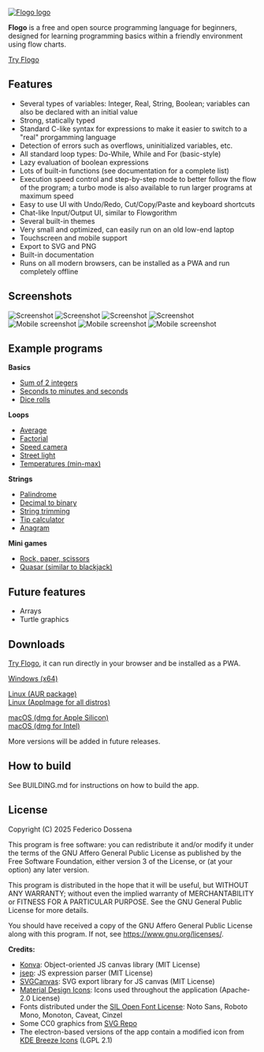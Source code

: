 [![Flogo logo](images/logo_large.webp)](https://flogo.fdossena.com)

__Flogo__ is a free and open source programming language for beginners, designed for learning programming basics within a friendly environment using flow charts.

[Try Flogo](https://flogo.fdossena.com)

## Features
* Several types of variables: Integer, Real, String, Boolean; variables can also be declared with an initial value
* Strong, statically typed
* Standard C-like syntax for expressions to make it easier to switch to a "real" prorgamming language
* Detection of errors such as overflows, uninitialized variables, etc.
* All standard loop types: Do-While, While and For (basic-style)
* Lazy evaluation of boolean expressions
* Lots of built-in functions (see documentation for a complete list)
* Execution speed control and step-by-step mode to better follow the flow of the program; a turbo mode is also available to run larger programs at maximum speed
* Easy to use UI with Undo/Redo, Cut/Copy/Paste and keyboard shortcuts
* Chat-like Input/Output UI, similar to Flowgorithm
* Several built-in themes
* Very small and optimized, can easily run on an old low-end laptop
* Touchscreen and mobile support
* Export to SVG and PNG
* Built-in documentation
* Runs on all modern browsers, can be installed as a PWA and run completely offline

## Screenshots
![Screenshot](.github/screenshot1.png)
![Screenshot](.github/screenshot2.png)
![Screenshot](.github/screenshot3.png)
![Screenshot](.github/screenshot4.png)
![Mobile screenshot](.github/screenshot5.png)
![Mobile screenshot](.github/screenshot6.png)
![Mobile screenshot](.github/screenshot7.png)

## Example programs
__Basics__
* [Sum of 2 integers](https://downloads.fdossena.com/geth.php?r=flogo-demo-01)
* [Seconds to minutes and seconds](https://downloads.fdossena.com/geth.php?r=flogo-demo-02)
* [Dice rolls](https://downloads.fdossena.com/geth.php?r=flogo-demo-03)

__Loops__
* [Average](https://downloads.fdossena.com/geth.php?r=flogo-demo-04)
* [Factorial](https://downloads.fdossena.com/geth.php?r=flogo-demo-05)
* [Speed camera](https://downloads.fdossena.com/geth.php?r=flogo-demo-06)
* [Street light](https://downloads.fdossena.com/geth.php?r=flogo-demo-07)
* [Temperatures (min-max)](https://downloads.fdossena.com/geth.php?r=flogo-demo-08)

__Strings__
* [Palindrome](https://downloads.fdossena.com/geth.php?r=flogo-demo-09)
* [Decimal to binary](https://downloads.fdossena.com/geth.php?r=flogo-demo-10)
* [String trimming](https://downloads.fdossena.com/geth.php?r=flogo-demo-11)
* [Tip calculator](https://downloads.fdossena.com/geth.php?r=flogo-demo-12)
* [Anagram](https://downloads.fdossena.com/geth.php?r=flogo-demo-13)

__Mini games__
* [Rock, paper, scissors](https://downloads.fdossena.com/geth.php?r=flogo-demo-14)
* [Quasar (similar to blackjack)](https://downloads.fdossena.com/geth.php?r=flogo-demo-15)

## Future features
* Arrays
* Turtle graphics

## Downloads
[Try Flogo](https://flogo.fdossena.com), it can run directly in your browser and be installed as a PWA.

[Windows (x64)](https://downloads.fdossena.com/geth.php?r=flogo-win)  

[Linux (AUR package)](https://aur.archlinux.org/packages/flogo)  
[Linux (AppImage for all distros)](https://downloads.fdossena.com/geth.php?r=flogo-linux-appimage)  

[macOS (dmg for Apple Silicon)](https://downloads.fdossena.com/geth.php?r=flogo-mac-arm)  
[macOS (dmg for Intel)](https://downloads.fdossena.com/geth.php?r=flogo-mac-intel)  

More versions will be added in future releases.

## How to build
See BUILDING.md for instructions on how to build the app.

## License
Copyright (C) 2025 Federico Dossena

This program is free software: you can redistribute it and/or modify it under the terms of the GNU Affero General Public License as published by the Free Software Foundation, either version 3 of the License, or (at your option) any later version.

This program is distributed in the hope that it will be useful, but WITHOUT ANY WARRANTY; without even the implied warranty of MERCHANTABILITY or FITNESS FOR A PARTICULAR PURPOSE. See the GNU General Public License for more details.

You should have received a copy of the GNU Affero General Public License along with this program. If not, see <https://www.gnu.org/licenses/>. 

__Credits:__
* [Konva](https://konvajs.org/): Object-oriented JS canvas library (MIT License)
* [jsep](https://ericsmekens.github.io/jsep/): JS expression parser (MIT License)
* [SVGCanvas](https://zenozeng.github.io/svgcanvas/): SVG export library for JS canvas (MIT License)
* [Material Design Icons](https://marella.github.io/material-design-icons): Icons used throughout the application (Apache-2.0 License)
* Fonts distributed under the [SIL Open Font License](https://openfontlicense.org/): Noto Sans, Roboto Mono, Monoton, Caveat, Cinzel
* Some CC0 graphics from [SVG Repo](https://www.svgrepo.com/)
* The electron-based versions of the app contain a modified icon from [KDE Breeze Icons](https://github.com/KDE/breeze-icons) (LGPL 2.1)

